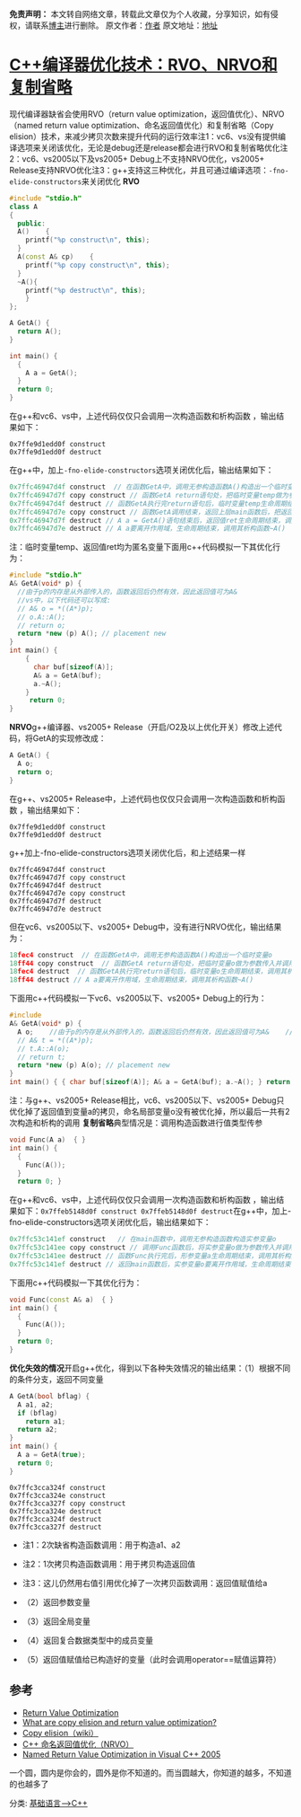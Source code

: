 **免责声明：**
  本文转自网络文章，转载此文章仅为个人收藏，分享知识，如有侵权，请联系[博主](https://www.cnblogs.com/kekec/p/11303391.html)进行删除。
  原文作者：[作者](https://www.cnblogs.com/kekec/p/11303391.html) 原文地址：[地址](https://www.cnblogs.com/kekec/p/11303391.html)

# [C++编译器优化技术：RVO、NRVO和复制省略](https://www.cnblogs.com/kekec/p/11303391.html)

现代编译器缺省会使用RVO（return value optimization，返回值优化）、NRVO（named return value optimization、命名返回值优化）和复制省略（Copy elision）技术，来减少拷贝次数来提升代码的运行效率注1：vc6、vs没有提供编译选项来关闭该优化，无论是debug还是release都会进行RVO和复制省略优化注2：vc6、vs2005以下及vs2005+ Debug上不支持NRVO优化，vs2005+ Release支持NRVO优化注3：g++支持这三种优化，并且可通过编译选项：`-fno-elide-constructors`来关闭优化 **RVO**

``` cpp
#include "stdio.h"
class A 
{ 
  public:    
  A()    {        
    printf("%p construct\n", this);    
  }
  A(const A& cp)    {        
    printf("%p copy construct\n", this);    
  }    
  ~A(){ 
    printf("%p destruct\n", this);   
    } 
};

A GetA() { 
  return A(); 
} 

int main() { 
  { 
    A a = GetA(); 
  } 
  return 0; 
}

```
在g++和vc6、vs中，上述代码仅仅只会调用一次构造函数和析构函数 ，输出结果如下：
```
0x7ffe9d1edd0f construct 
0x7ffe9d1edd0f destruct
```

在g++中，加上`-fno-elide-constructors`选项关闭优化后，输出结果如下：

``` cxx
0x7ffc46947d4f construct  // 在函数GetA中，调用无参构造函数A()构造出一个临时变量temp 
0x7ffc46947d7f copy construct // 函数GetA return语句处，把临时变量temp做为参数传入并调用拷贝构造函数A(const A& cp)将返回值ret构造出来 
0x7ffc46947d4f destruct // 函数GetA执行完return语句后，临时变量temp生命周期结束，调用其析构函数~A() 
0x7ffc46947d7e copy construct // 函数GetA调用结束，返回上层main函数后，把返回值变量ret做为参数传入并调用拷贝构造函数A(const A& cp)将变量A a构造出来 
0x7ffc46947d7f destruct // A a = GetA()语句结束后，返回值ret生命周期结束，调用其析构函数~A() 
0x7ffc46947d7e destruct // A a要离开作用域，生命周期结束，调用其析构函数~A()

```

注：临时变量temp、返回值ret均为匿名变量下面用c++代码模拟一下其优化行为：

``` cpp
#include "stdio.h"
A& GetA(void* p) {    
  //由于p的内存是从外部传入的，函数返回后仍然有效，因此返回值可为A&    
  //vs中，以下代码还可以写成:    
  // A& o = *((A*)p);    
  // o.A::A();     
  // return o;    
  return *new (p) A(); // placement new 
} 
int main() { 
    { 
      char buf[sizeof(A)]; 
      A& a = GetA(buf); 
      a.~A(); 
    }
     return 0; 
}


```
**NRVO**g++编译器、vs2005+ Release（开启/O2及以上优化开关）修改上述代码，将GetA的实现修改成：
``` cxx
A GetA() {
  A o;    
  return o; 
}
``` 

在g++、vs2005+ Release中，上述代码也仅仅只会调用一次构造函数和析构函数 ，输出结果如下：
```
0x7ffe9d1edd0f construct 
0x7ffe9d1edd0f destruct
```

g++加上-fno-elide-constructors选项关闭优化后，和上述结果一样

```
0x7ffc46947d4f construct 
0x7ffc46947d7f copy construct 
0x7ffc46947d4f destruct 
0x7ffc46947d7e copy construct 
0x7ffc46947d7f destruct 
0x7ffc46947d7e destruct
```

但在vc6、vs2005以下、vs2005+ Debug中，没有进行NRVO优化，输出结果为：
``` cxx
18fec4 construct  // 在函数GetA中，调用无参构造函数A()构造出一个临时变量o 
18ff44 copy construct  // 函数GetA return语句处，把临时变量o做为参数传入并调用拷贝构造函数A(const A& cp)将返回值ret构造出来 
18fec4 destruct  // 函数GetA执行完return语句后，临时变量o生命周期结束，调用其析构函数~A() 
18ff44 destruct // A a要离开作用域，生命周期结束，调用其析构函数~A()
```

下面用c++代码模拟一下vc6、vs2005以下、vs2005+ Debug上的行为：
``` cpp
#include  
A& GetA(void* p) {    
  A o;    //由于p的内存是从外部传入的，函数返回后仍然有效，因此返回值可为A&    //vs中，以下代码还可以写成:    
  // A& t = *((A*)p);    
  // t.A::A(o);     
  // return t;    
  return *new (p) A(o); // placement new 
}
int main() { { char buf[sizeof(A)]; A& a = GetA(buf); a.~A(); } return 0; }
```
注：与g++、vs2005+ Release相比，vc6、vs2005以下、vs2005+ Debug只优化掉了返回值到变量a的拷贝，命名局部变量o没有被优化掉，所以最后一共有2次构造和析构的调用 **复制省略**典型情况是：调用构造函数进行值类型传参

```cpp
void Func(A a)  { } 
int main() { 
  { 
    Func(A()); 
  } 
  return 0; }
```

在g++和vc6、vs中，上述代码仅仅只会调用一次构造函数和析构函数 ，输出结果如下：`0x7ffeb5148d0f construct 0x7ffeb5148d0f destruct`在g++中，加上-fno-elide-constructors选项关闭优化后，输出结果如下： 
``` cxx
0x7ffc53c141ef construct   // 在main函数中，调用无参构造函数构造实参变量o 
0x7ffc53c141ee copy construct // 调用Func函数后，将实参变量o做为参数传入并调用拷贝构造函数A(const A& cp)将形参变量a构造出来 
0x7ffc53c141ee destruct // 函数Func执行完后，形参变量a生命周期结束，调用其析构函数~A() 
0x7ffc53c141ef destruct // 返回main函数后，实参变量o要离开作用域，生命周期结束，调用其析构函数~A()
```

下面用c++代码模拟一下其优化行为：

``` cxx
void Func(const A& a)  { } 
int main() { 
  { 
    Func(A()); 
  } 
  return 0; 
}
```

 **优化失效的情况**开启g++优化，得到以下各种失效情况的输出结果：（1）根据不同的条件分支，返回不同变量
``` cxx
A GetA(bool bflag) {    
  A a1, a2;    
  if (bflag)        
    return a1;    
  return a2; 
} 
int main() { 
  A a = GetA(true);
  return 0; 
}
```


```
0x7ffc3cca324f construct 
0x7ffc3cca324e construct 
0x7ffc3cca327f copy construct 
0x7ffc3cca324e destruct 
0x7ffc3cca324f destruct 
0x7ffc3cca327f destruct
```

- 注1：2次缺省构造函数调用：用于构造a1、a2
- 注2：1次拷贝构造函数调用：用于拷贝构造返回值
- 注3：这儿仍然用右值引用优化掉了一次拷贝函数调用：返回值赋值给a

- （2）返回参数变量
- （3）返回全局变量
- （4）返回复合数据类型中的成员变量
- （5）返回值赋值给已构造好的变量（此时会调用operator==赋值运算符） 

## **参考**
- [Return Value Optimization ](https://shaharmike.com/cpp/rvo/)
- [What are copy elision and return value optimization?](https://stackoverflow.com/questions/12953127/what-are-copy-elision-and-return-value-optimization)
- [Copy elision（wiki）](https://en.wikipedia.org/wiki/Copy_elision)
- [C++ 命名返回值优化（NRVO）](https://blog.51cto.com/xdataplus/2069825)
- [Named Return Value Optimization in Visual C++ 2005 ](https://docs.microsoft.com/en-us/previous-versions/ms364057(v=vs.80)) 

一个圆，圆内是你会的，圆外是你不知道的。而当圆越大，你知道的越多，不知道的也越多了

分类: [基础语言-->C++](https://www.cnblogs.com/chaohacker/category/1683902.html)